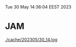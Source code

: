Tue 30 May 14:36:04 EEST 2023
# JAM
<a href='./cache/202305/30_14.log'>./cache/202305/30_14.log</a>
